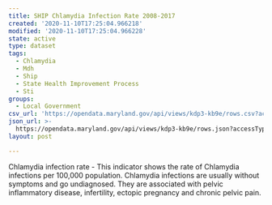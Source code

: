 ```yaml
---
title: SHIP Chlamydia Infection Rate 2008-2017
created: '2020-11-10T17:25:04.966218'
modified: '2020-11-10T17:25:04.966228'
state: active
type: dataset
tags:
  - Chlamydia
  - Mdh
  - Ship
  - State Health Improvement Process
  - Sti
groups:
  - Local Government
csv_url: 'https://opendata.maryland.gov/api/views/kdp3-kb9e/rows.csv?accessType=DOWNLOAD'
json_url: >-
  https://opendata.maryland.gov/api/views/kdp3-kb9e/rows.json?accessType=DOWNLOAD
layout: post

---
```

Chlamydia infection rate - This indicator shows the rate of Chlamydia infections per 100,000 population. Chlamydia infections are usually without symptoms and go undiagnosed. They are associated with pelvic inflammatory disease, infertility, ectopic pregnancy and chronic pelvic pain.
